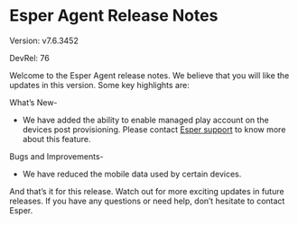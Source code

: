 # Esper Agent Release Notes 

Version: v7.6.3452

DevRel: 76 
  
Welcome to the Esper Agent release notes. We believe that you will like the updates in this version. Some key highlights are:  
  
What’s New-  

- We have added the ability to enable managed play account on the devices post provisioning. Please contact [Esper support](https://support.esper.io/s/) to know more about this feature.  
  
Bugs and Improvements-  

- We have reduced the mobile data used by certain devices.  
  
And that’s it for this release. Watch out for more exciting updates in future releases. If you have any questions or need help, don’t hesitate to contact Esper.
